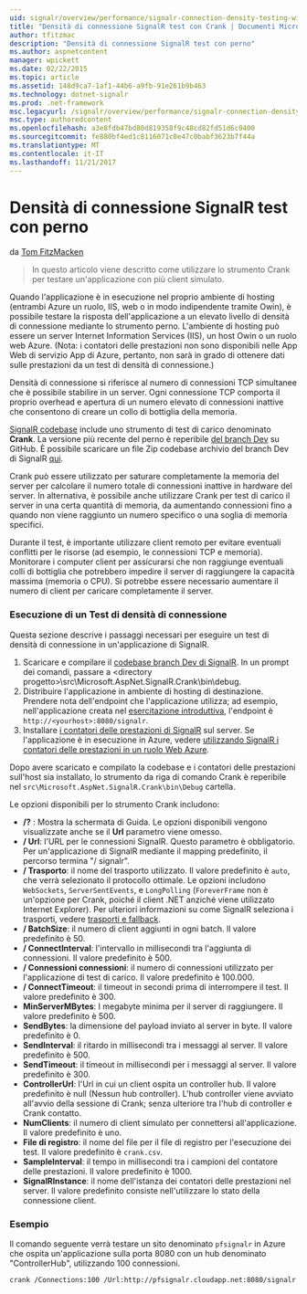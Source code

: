 ```yaml
---
uid: signalr/overview/performance/signalr-connection-density-testing-with-crank
title: "Densità di connessione SignalR test con Crank | Documenti Microsoft"
author: tfitzmac
description: "Densità di connessione SignalR test con perno"
ms.author: aspnetcontent
manager: wpickett
ms.date: 02/22/2015
ms.topic: article
ms.assetid: 148d9ca7-1af1-44b6-a9fb-91e261b9b463
ms.technology: dotnet-signalr
ms.prod: .net-framework
msc.legacyurl: /signalr/overview/performance/signalr-connection-density-testing-with-crank
msc.type: authoredcontent
ms.openlocfilehash: a3e8fdb47bd80d819358f9c48cd82fd51d6c0400
ms.sourcegitcommit: fe880bf4ed1c8116071c0e47c0babf3623b7f44a
ms.translationtype: MT
ms.contentlocale: it-IT
ms.lasthandoff: 11/21/2017
---
```

<a name="signalr-connection-density-testing-with-crank"></a>Densità di connessione SignalR test con perno
====================
da [Tom FitzMacken](https://github.com/tfitzmac)

> In questo articolo viene descritto come utilizzare lo strumento Crank per testare un'applicazione con più client simulato.


Quando l'applicazione è in esecuzione nel proprio ambiente di hosting (entrambi Azure un ruolo, IIS, web o in modo indipendente tramite Owin), è possibile testare la risposta dell'applicazione a un elevato livello di densità di connessione mediante lo strumento perno. L'ambiente di hosting può essere un server Internet Information Services (IIS), un host Owin o un ruolo web Azure. (Nota: i contatori delle prestazioni non sono disponibili nelle App Web di servizio App di Azure, pertanto, non sarà in grado di ottenere dati sulle prestazioni da un test di densità di connessione.)

Densità di connessione si riferisce al numero di connessioni TCP simultanee che è possibile stabilire in un server. Ogni connessione TCP comporta il proprio overhead e apertura di un numero elevato di connessioni inattive che consentono di creare un collo di bottiglia della memoria.

[SignalR codebase](https://github.com/signalr/signalr) include uno strumento di test di carico denominato **Crank**. La versione più recente del perno è reperibile [del branch Dev](https://github.com/SignalR/signalr/tree/dev) su GitHub. È possibile scaricare un file Zip codebase archivio del branch Dev di SignalR [qui](https://github.com/SignalR/SignalR/archive/dev.zip).

Crank può essere utilizzato per saturare completamente la memoria del server per calcolare il numero totale di connessioni inattive in hardware del server. In alternativa, è possibile anche utilizzare Crank per test di carico il server in una certa quantità di memoria, da aumentando connessioni fino a quando non viene raggiunto un numero specifico o una soglia di memoria specifici.

Durante il test, è importante utilizzare client remoto per evitare eventuali conflitti per le risorse (ad esempio, le connessioni TCP e memoria). Monitorare i computer client per assicurarsi che non raggiunge eventuali colli di bottiglia che potrebbero impedire il server di raggiungere la capacità massima (memoria o CPU). Si potrebbe essere necessario aumentare il numero di client per caricare completamente il server.

### <a name="running-a-connection-density-test"></a>Esecuzione di un Test di densità di connessione

Questa sezione descrive i passaggi necessari per eseguire un test di densità di connessione in un'applicazione di SignalR.

1. Scaricare e compilare il [codebase branch Dev di SignalR](https://github.com/SignalR/SignalR/archive/dev.zip). In un prompt dei comandi, passare a &lt;directory progetto&gt;\src\Microsoft.AspNet.SignalR.Crank\bin\debug.
2. Distribuire l'applicazione in ambiente di hosting di destinazione. Prendere nota dell'endpoint che l'applicazione utilizza; ad esempio, nell'applicazione creata nel [esercitazione introduttiva](../getting-started/tutorial-getting-started-with-signalr.md), l'endpoint è `http://<yourhost>:8080/signalr`.
3. Installare [i contatori delle prestazioni di SignalR](signalr-performance.md#perfcounters) sul server. Se l'applicazione è in esecuzione in Azure, vedere [utilizzando SignalR i contatori delle prestazioni in un ruolo Web Azure](using-signalr-performance-counters-in-an-azure-web-role.md).

Dopo avere scaricato e compilato la codebase e i contatori delle prestazioni sull'host sia installato, lo strumento da riga di comando Crank è reperibile nel `src\Microsoft.AspNet.SignalR.Crank\bin\Debug` cartella.

Le opzioni disponibili per lo strumento Crank includono:

- **/?** : Mostra la schermata di Guida. Le opzioni disponibili vengono visualizzate anche se il **Url** parametro viene omesso.
- **/ Url**: l'URL per le connessioni SignalR. Questo parametro è obbligatorio. Per un'applicazione di SignalR mediante il mapping predefinito, il percorso termina "/ signalr".
- **/ Trasporto**: il nome del trasporto utilizzato. Il valore predefinito è `auto`, che verrà selezionato il protocollo ottimale. Le opzioni includono `WebSockets`, `ServerSentEvents`, e `LongPolling` (`ForeverFrame` non è un'opzione per Crank, poiché il client .NET anziché viene utilizzato Internet Explorer). Per ulteriori informazioni su come SignalR seleziona i trasporti, vedere [trasporti e fallback](../getting-started/introduction-to-signalr.md#transports).
- **/ BatchSize**: il numero di client aggiunti in ogni batch. Il valore predefinito è 50.
- **/ ConnectInterval**: l'intervallo in millisecondi tra l'aggiunta di connessioni. Il valore predefinito è 500.
- **/ Connessioni connessioni**: il numero di connessioni utilizzato per l'applicazione di test di carico. Il valore predefinito è 100.000.
- **/ ConnectTimeout**: il timeout in secondi prima di interrompere il test. Il valore predefinito è 300.
- **MinServerMBytes**: I megabyte minima per il server di raggiungere. Il valore predefinito è 500.
- **SendBytes**: la dimensione del payload inviato al server in byte. Il valore predefinito è 0.
- **SendInterval**: il ritardo in millisecondi tra i messaggi al server. Il valore predefinito è 500.
- **SendTimeout**: il timeout in millisecondi per i messaggi al server. Il valore predefinito è 300.
- **ControllerUrl**: l'Url in cui un client ospita un controller hub. Il valore predefinito è null (Nessun hub controller). L'hub controller viene avviato all'avvio della sessione di Crank; senza ulteriore tra l'hub di controller e Crank contatto.
- **NumClients**: il numero di client simulato per connettersi all'applicazione. Il valore predefinito è uno.
- **File di registro**: il nome del file per il file di registro per l'esecuzione dei test. Il valore predefinito è `crank.csv`.
- **SampleInterval**: il tempo in millisecondi tra i campioni del contatore delle prestazioni. Il valore predefinito è 1000.
- **SignalRInstance**: il nome dell'istanza dei contatori delle prestazioni nel server. Il valore predefinito consiste nell'utilizzare lo stato della connessione client.

### <a name="example"></a>Esempio

Il comando seguente verrà testare un sito denominato `pfsignalr` in Azure che ospita un'applicazione sulla porta 8080 con un hub denominato "ControllerHub", utilizzando 100 connessioni.

`crank /Connections:100 /Url:http://pfsignalr.cloudapp.net:8080/signalr`
